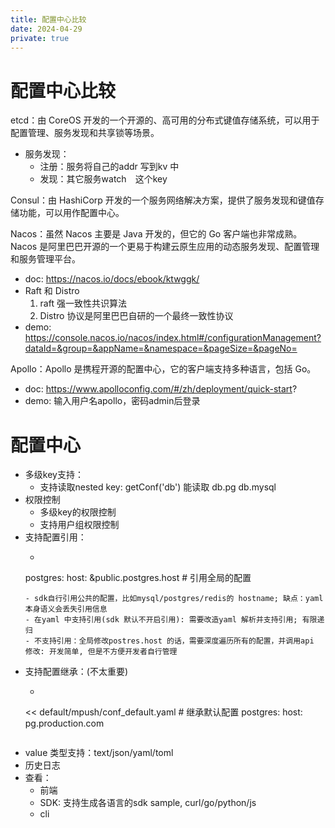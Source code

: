 ```yaml
---
title: 配置中心比较
date: 2024-04-29
private: true
---
```

# 配置中心比较
etcd：由 CoreOS 开发的一个开源的、高可用的分布式键值存储系统，可以用于配置管理、服务发现和共享锁等场景。
- 服务发现：
  - 注册：服务将自己的addr 写到kv 中
  - 发现：其它服务watch　这个key

Consul：由 HashiCorp 开发的一个服务网络解决方案，提供了服务发现和键值存储功能，可以用作配置中心。

Nacos：虽然 Nacos 主要是 Java 开发的，但它的 Go 客户端也非常成熟。Nacos 是阿里巴巴开源的一个更易于构建云原生应用的动态服务发现、配置管理和服务管理平台。
- doc: https://nacos.io/docs/ebook/ktwggk/
- Raft 和 Distro 
    1. raft 强一致性共识算法 
    2. Distro 协议是阿里巴巴自研的一个最终一致性协议
- demo: https://console.nacos.io/nacos/index.html#/configurationManagement?dataId=&group=&appName=&namespace=&pageSize=&pageNo=

Apollo：Apollo 是携程开源的配置中心，它的客户端支持多种语言，包括 Go。
- doc: https://www.apolloconfig.com/#/zh/deployment/quick-start?
- demo: 输入用户名apollo，密码admin后登录


# 配置中心
- 多级key支持：
  - 支持读取nested key: getConf('db') 能读取 db.pg db.mysql
- 权限控制
  - 多级key的权限控制
  - 支持用户组权限控制
- 支持配置引用：
  - ```
  postgres: 
    host: &public.postgres.host # 引用全局的配置
  ```
  - sdk自行引用公共的配置，比如mysql/postgres/redis的 hostname; 缺点：yaml 本身语义会丢失引用信息
  - 在yaml 中支持引用(sdk 默认不开启引用): 需要改造yaml 解析并支持引用; 有限递归
  - 不支持引用：全局修改postres.host 的话，需要深度遍历所有的配置，并调用api 修改: 开发简单, 但是不方便开发者自行管理
- 支持配置继承：(不太重要)
  - ```
  << default/mpush/conf_default.yaml # 继承默认配置
  postgres: 
    host: pg.production.com
  ```

- value 类型支持：text/json/yaml/toml
- 历史日志
- 查看：
  - 前端
  - SDK: 支持生成各语言的sdk sample, curl/go/python/js
  - cli


